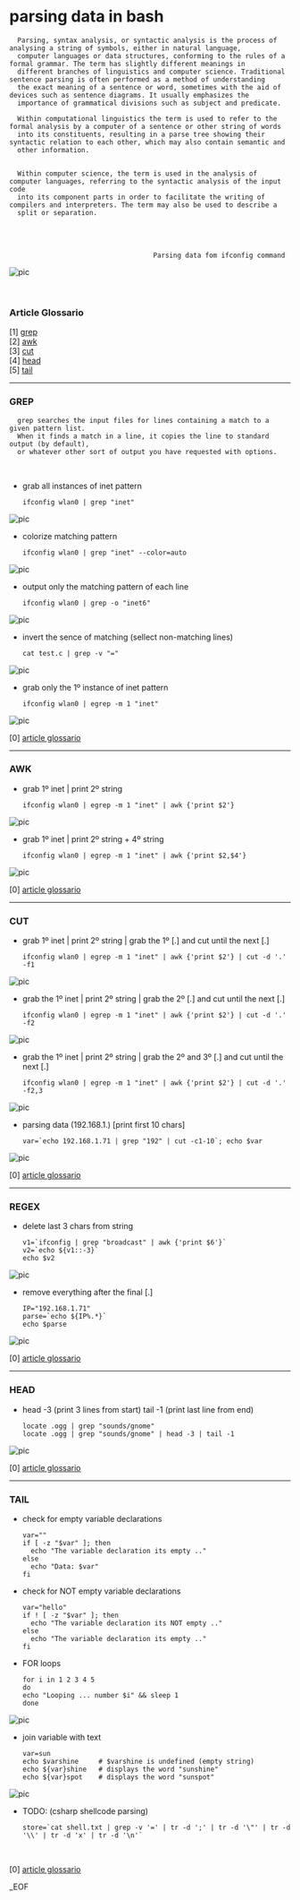 
# parsing data in bash



      Parsing, syntax analysis, or syntactic analysis is the process of analysing a string of symbols, either in natural language,
      computer languages or data structures, conforming to the rules of a formal grammar. The term has slightly different meanings in
      different branches of linguistics and computer science. Traditional sentence parsing is often performed as a method of understanding
      the exact meaning of a sentence or word, sometimes with the aid of devices such as sentence diagrams. It usually emphasizes the
      importance of grammatical divisions such as subject and predicate.

      Within computational linguistics the term is used to refer to the formal analysis by a computer of a sentence or other string of words
      into its constituents, resulting in a parse tree showing their syntactic relation to each other, which may also contain semantic and
      other information.


      Within computer science, the term is used in the analysis of computer languages, referring to the syntactic analysis of the input code
      into its component parts in order to facilitate the writing of compilers and interpreters. The term may also be used to describe a
      split or separation. 


<br /><br />

                                        Parsing data fom ifconfig command

![pic](http://i64.tinypic.com/205qy50.png)

<br />


### Article Glossario
[1] [grep](https://github.com/r00t-3xp10it/hacking-material-books/blob/master/bash/parsing_data_in_bash.md#grep)<br />
[2] [awk](https://github.com/r00t-3xp10it/hacking-material-books/blob/master/bash/parsing_data_in_bash.md#awk)<br />
[3] [cut](https://github.com/r00t-3xp10it/hacking-material-books/blob/master/bash/parsing_data_in_bash.md#cut)<br />
[4] [head](https://github.com/r00t-3xp10it/hacking-material-books/blob/master/bash/parsing_data_in_bash.md#head)<br />
[5] [tail](https://github.com/r00t-3xp10it/hacking-material-books/blob/master/bash/parsing_data_in_bash.md#tail)<br />

---


### GREP

      grep searches the input files for lines containing a match to a given pattern list.
      When it finds a match in a line, it copies the line to standard output (by default),
      or whatever other sort of output you have requested with options.

<br />

- grab all instances of inet pattern<br />

      ifconfig wlan0 | grep "inet"

![pic](http://i67.tinypic.com/2dt3t3n.png)

- colorize matching pattern<br />

      ifconfig wlan0 | grep "inet" --color=auto

![pic](http://i67.tinypic.com/vht43l.png)

- output only the matching pattern of each line<br />

      ifconfig wlan0 | grep -o "inet6"

![pic](http://i68.tinypic.com/2vijvhx.png)

- invert the sence of matching (sellect non-matching lines)<br />

      cat test.c | grep -v "="

![pic](http://i65.tinypic.com/2zpt4ix.png)

- grab only the 1º instance of inet pattern<br />

      ifconfig wlan0 | egrep -m 1 "inet"

![pic](http://i64.tinypic.com/4vo5g0.png)


[0] [article glossario](https://github.com/r00t-3xp10it/hacking-material-books/blob/master/bash/parsing_data_in_bash.md#article-glossario)<br />

---

### AWK

- grab 1º inet | print 2º string<br />

      ifconfig wlan0 | egrep -m 1 "inet" | awk {'print $2'}

![pic](http://i68.tinypic.com/193st2.png)

- grab 1º inet | print 2º string + 4º string<br />

      ifconfig wlan0 | egrep -m 1 "inet" | awk {'print $2,$4'}

![pic](http://i68.tinypic.com/4t0x2g.png)


[0] [article glossario](https://github.com/r00t-3xp10it/hacking-material-books/blob/master/bash/parsing_data_in_bash.md#article-glossario)<br />

---

### CUT


- grab 1º inet | print 2º string | grab the 1º [.] and cut until the next [.]<br />

      ifconfig wlan0 | egrep -m 1 "inet" | awk {'print $2'} | cut -d '.' -f1

![pic](http://i64.tinypic.com/dmpic4.png)


- grab the 1º inet | print 2º string | grab the 2º [.] and cut until the next [.]<br />

      ifconfig wlan0 | egrep -m 1 "inet" | awk {'print $2'} | cut -d '.' -f2

![pic](http://i68.tinypic.com/72c1h0.png)


- grab the 1º inet | print 2º string | grab the 2º and 3º [.] and cut until the next [.]<br />

      ifconfig wlan0 | egrep -m 1 "inet" | awk {'print $2'} | cut -d '.' -f2,3

![pic](http://i64.tinypic.com/qwy4gz.png)


- parsing data (192.168.1.) [print first 10 chars]<br />

      var=`echo 192.168.1.71 | grep "192" | cut -c1-10`; echo $var

![pic](http://i66.tinypic.com/207q58y.png)


[0] [article glossario](https://github.com/r00t-3xp10it/hacking-material-books/blob/master/bash/parsing_data_in_bash.md#article-glossario)<br />

---

### REGEX


- delete last 3 chars from string<br />

      v1=`ifconfig | grep "broadcast" | awk {'print $6'}`
      v2=`echo ${v1::-3}`
      echo $v2

![pic](http://i67.tinypic.com/2ypajyf.png)


- remove everything after the final [.]<br />

      IP="192.168.1.71"
      parse=`echo ${IP%.*}`
      echo $parse

![pic](http://i64.tinypic.com/2i1fuyw.png)

[0] [article glossario](https://github.com/r00t-3xp10it/hacking-material-books/blob/master/bash/parsing_data_in_bash.md#article-glossario)<br />

---

### HEAD


- head -3 (print 3 lines from start) tail -1 (print last line from end)<br />

      locate .ogg | grep "sounds/gnome"
      locate .ogg | grep "sounds/gnome" | head -3 | tail -1

![pic](http://i66.tinypic.com/2qmqn9z.png)

[0] [article glossario](https://github.com/r00t-3xp10it/hacking-material-books/blob/master/bash/parsing_data_in_bash.md#article-glossario)<br />

---

### TAIL


- check for empty variable declarations<br />

      var=""
      if [ -z "$var" ]; then
        echo "The variable declaration its empty .."
      else
        echo "Data: $var"
      fi


- check for NOT empty variable declarations<br />

      var="hello"
      if ! [ -z "$var" ]; then
        echo "The variable declaration its NOT empty .."
      else
        echo "The variable declaration its empty .."
      fi


- FOR loops<br />

      for i in 1 2 3 4 5
      do
      echo "Looping ... number $i" && sleep 1
      done

![pic](http://i64.tinypic.com/2a6qki8.png)


- join variable with text

      var=sun
      echo $varshine     # $varshine is undefined (empty string)
      echo ${var}shine   # displays the word "sunshine"
      echo ${var}spot    # displays the word "sunspot"

![pic](http://i64.tinypic.com/34njqc2.png)


- TODO: (csharp shellcode parsing)

      store=`cat shell.txt | grep -v '=' | tr -d ';' | tr -d '\"' | tr -d '\\' | tr -d 'x' | tr -d '\n'`

<br />

[0] [article glossario](https://github.com/r00t-3xp10it/hacking-material-books/blob/master/bash/parsing_data_in_bash.md#article-glossario)<br />

_EOF

